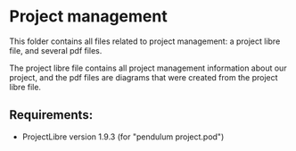 # Project management

This folder contains all files related to project management: a project libre file, and several pdf files.

The project libre file contains all project management information about our project, and the pdf files are diagrams that were created from the project libre file.

## Requirements:
- ProjectLibre version 1.9.3 (for "pendulum project.pod")
